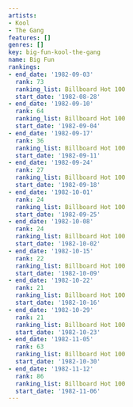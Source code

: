 ```yaml
---
artists:
- Kool
- The Gang
features: []
genres: []
key: big-fun-kool-the-gang
name: Big Fun
rankings:
- end_date: '1982-09-03'
  rank: 73
  ranking_list: Billboard Hot 100
  start_date: '1982-08-28'
- end_date: '1982-09-10'
  rank: 64
  ranking_list: Billboard Hot 100
  start_date: '1982-09-04'
- end_date: '1982-09-17'
  rank: 36
  ranking_list: Billboard Hot 100
  start_date: '1982-09-11'
- end_date: '1982-09-24'
  rank: 27
  ranking_list: Billboard Hot 100
  start_date: '1982-09-18'
- end_date: '1982-10-01'
  rank: 24
  ranking_list: Billboard Hot 100
  start_date: '1982-09-25'
- end_date: '1982-10-08'
  rank: 24
  ranking_list: Billboard Hot 100
  start_date: '1982-10-02'
- end_date: '1982-10-15'
  rank: 22
  ranking_list: Billboard Hot 100
  start_date: '1982-10-09'
- end_date: '1982-10-22'
  rank: 21
  ranking_list: Billboard Hot 100
  start_date: '1982-10-16'
- end_date: '1982-10-29'
  rank: 21
  ranking_list: Billboard Hot 100
  start_date: '1982-10-23'
- end_date: '1982-11-05'
  rank: 63
  ranking_list: Billboard Hot 100
  start_date: '1982-10-30'
- end_date: '1982-11-12'
  rank: 86
  ranking_list: Billboard Hot 100
  start_date: '1982-11-06'
---
```


